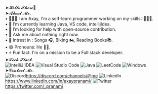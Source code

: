 ➤𝓗𝓮𝓵𝓵𝓸 𝓣𝓱𝓮𝓻𝓮👋
<br />➤𝓐𝓫𝓸𝓾𝓽 𝓜𝓮.
<br />• 👨🏼‍🎓 I am Axay, I'm a self-learn programmer working on my skills💡👨🏻‍💻.
<br />• 🌱 I’m currently learning Java, VS code, intellijIdea.
<br />• 👀 I’m looking for help with open-source contribution.
<br />• 💬 Ask me about nothing right now.
<br />• 🤔 Intrest in : Songs 🎧, Biking 🏍️, Reading Books📚.
<br />• 😄 Pronouns: He 👨‍💻.
<br />• ⚡ Fun fact: I'm on a mission to be a Full stack developer.
<br />➤𝓣𝓮𝓬𝓱 𝓢𝓽𝓪𝓬𝓴.
<br />![IntelliJ IDEA](https://img.shields.io/badge/IntelliJIDEA-000000.svg?style=for-the-badge&logo=intellij-idea&logoColor=white)
![Visual Studio Code](https://img.shields.io/badge/Visual%20Studio%20Code-0078d7.svg?style=for-the-badge&logo=visual-studio-code&logoColor=white)
![Java](https://img.shields.io/badge/java-%23ED8B00.svg?style=for-the-badge&logo=java&logoColor=white)
![LeetCode](https://img.shields.io/badge/LeetCode-000000?style=for-the-badge&logo=LeetCode&logoColor=#d16c06)
![Windows](https://img.shields.io/badge/Windows-0078D6?style=for-the-badge&logo=windows&logoColor=white)
<br />➤𝓒𝓸𝓷𝓽𝓪𝓬𝓽 𝓜𝓮.
<br />![Discord](https://img.shields.io/badge/%3CServer%3E-%237289DA.svg?style=for-the-badge&logo=discord&logoColor=white)https://discord.com/channels/@me
![LinkedIn](https://img.shields.io/badge/linkedin-%230077B5.svg?style=for-the-badge&logo=linkedin&logoColor=white)https://www.linkedin.com/in/axaypranami/
![Twitter](https://img.shields.io/badge/Twitter-%231DA1F2.svg?style=for-the-badge&logo=Twitter&logoColor=white)https://twitter.com/_pranami
